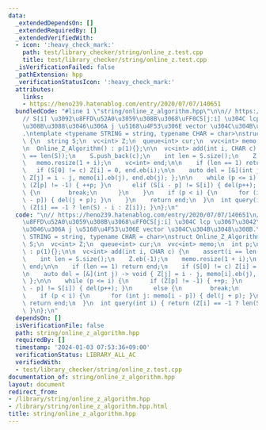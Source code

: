```yaml
---
data:
  _extendedDependsOn: []
  _extendedRequiredBy: []
  _extendedVerifiedWith:
  - icon: ':heavy_check_mark:'
    path: test/library_checker/string/online_z.test.cpp
    title: test/library_checker/string/online_z.test.cpp
  _isVerificationFailed: false
  _pathExtension: hpp
  _verificationStatusIcon: ':heavy_check_mark:'
  attributes:
    links:
    - https://heno239.hatenablog.com/entry/2020/07/07/140651
  bundledCode: "#line 1 \"string/online_z_algorithm.hpp\"\n\n// https://heno239.hatenablog.com/entry/2020/07/07/140651\n\
    // S[i] \u3092\u8FFD\u52A0\u3059\u308B\u3068\uFF0CS[j:i] \u304C lcp \u3067\u3042\
    \u308B\u3088\u3046\u306A j \u5168\u4F53\u306E vector \u304C\u304B\u3048\u308B\
    .\ntemplate <typename STRING = string, typename CHAR = char>\nstruct Online_Z_Algorithm\
    \ {\n  string S;\n  vc<int> Z;\n  queue<int> cur;\n  vvc<int> memo;\n  int p;\n\
    \n  Online_Z_Algorithm() : p(1){};\n\n  vc<int> add(int i, CHAR c) {\n    assert(i\
    \ == len(S));\n    S.push_back(c);\n    int len = S.size();\n    Z.eb(-1);\n \
    \   memo.resize(1 + i);\n    vc<int> end;\n\n    if (len == 1) return end;\n \
    \   if (S[0] != c) Z[i] = 0, end.eb(i);\n\n    auto del = [&](int j) -> void {\
    \ Z[j] = i - j, memo[i].eb(j), end.eb(j); };\n\n    while (p <= i) {\n      if\
    \ (Z[p] != -1) { ++p; }\n      elif (S[i - p] != S[i]) { del(p++); }\n      else\
    \ {\n        break;\n      }\n    }\n    if (p < i) {\n      for (int j: memo[i\
    \ - p]) { del(j + p); }\n    }\n    return end;\n  }\n  int query(int i) { return\
    \ (Z[i] == -1 ? len(S) - i : Z[i]); }\n};\n"
  code: "\n// https://heno239.hatenablog.com/entry/2020/07/07/140651\n// S[i] \u3092\
    \u8FFD\u52A0\u3059\u308B\u3068\uFF0CS[j:i] \u304C lcp \u3067\u3042\u308B\u3088\
    \u3046\u306A j \u5168\u4F53\u306E vector \u304C\u304B\u3048\u308B.\ntemplate <typename\
    \ STRING = string, typename CHAR = char>\nstruct Online_Z_Algorithm {\n  string\
    \ S;\n  vc<int> Z;\n  queue<int> cur;\n  vvc<int> memo;\n  int p;\n\n  Online_Z_Algorithm()\
    \ : p(1){};\n\n  vc<int> add(int i, CHAR c) {\n    assert(i == len(S));\n    S.push_back(c);\n\
    \    int len = S.size();\n    Z.eb(-1);\n    memo.resize(1 + i);\n    vc<int>\
    \ end;\n\n    if (len == 1) return end;\n    if (S[0] != c) Z[i] = 0, end.eb(i);\n\
    \n    auto del = [&](int j) -> void { Z[j] = i - j, memo[i].eb(j), end.eb(j);\
    \ };\n\n    while (p <= i) {\n      if (Z[p] != -1) { ++p; }\n      elif (S[i\
    \ - p] != S[i]) { del(p++); }\n      else {\n        break;\n      }\n    }\n\
    \    if (p < i) {\n      for (int j: memo[i - p]) { del(j + p); }\n    }\n   \
    \ return end;\n  }\n  int query(int i) { return (Z[i] == -1 ? len(S) - i : Z[i]);\
    \ }\n};\n"
  dependsOn: []
  isVerificationFile: false
  path: string/online_z_algorithm.hpp
  requiredBy: []
  timestamp: '2024-01-03 07:53:36+09:00'
  verificationStatus: LIBRARY_ALL_AC
  verifiedWith:
  - test/library_checker/string/online_z.test.cpp
documentation_of: string/online_z_algorithm.hpp
layout: document
redirect_from:
- /library/string/online_z_algorithm.hpp
- /library/string/online_z_algorithm.hpp.html
title: string/online_z_algorithm.hpp
---
```


